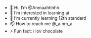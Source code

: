 - 👋 Hi, I’m @Anmaahhhhh
- 👀 I’m interested in learning ai
- 🌱 I’m currently learning 12th standard
- 📫 How to reach me @_a.nm_a
- ⚡ Fun fact: i lov chocolate

